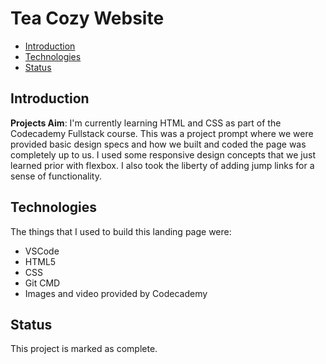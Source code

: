 # Tea Cozy Website
  * [Introduction](#Introduction)
  * [Technologies](#Technologies)
  * [Status](#Status)
 
## Introduction
**Projects Aim**: I'm currently learning HTML and CSS as part of the Codecademy Fullstack course. This was a project prompt where we were provided basic design specs and how we built and coded the page was completely up to us.
I used some responsive design concepts that we just learned prior with flexbox. I also took the liberty of adding jump links for a sense of functionality.

## Technologies
The things that I used to build this landing page were:
  * VSCode
  * HTML5
  * CSS
  * Git CMD
  * Images and video provided by Codecademy
## Status
This project is marked as complete.

